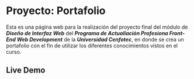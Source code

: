 # Proyecto: Portafolio

Esta es una página web para la realización del proyecto final del módulo de ***Diseño de Interfaz Web*** del ***Programa de Actualiación Profesiona Front-End Web Development*** de la ***Universidad Cenfotec***, en donde se crea un portafolio con el fin de utilizar los diferentes conocimientos vistos en el curso.

## Live Demo
